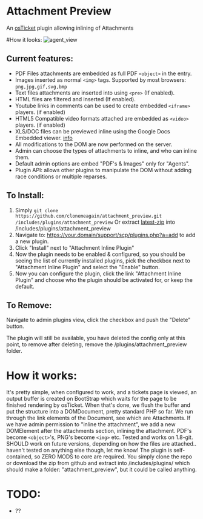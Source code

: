 # Attachment Preview
An [osTicket](https://github.com/osTicket/osTicket) plugin allowing inlining of Attachments

#How it looks:
![agent_view](https://cloud.githubusercontent.com/assets/5077391/15166401/bedd01fc-1761-11e6-8814-178c7d4efc03.png)

## Current features:
- PDF Files attachments are embedded as full PDF `<object>` in the entry.
- Images inserted as normal `<img>` tags. Supported by most browsers: `png,jpg,gif,svg,bmp`
- Text files attachments are inserted into using `<pre>` (If enabled). 
- HTML files are filtered and inserted (If enabled). 
- Youtube links in comments can be used to create embedded `<iframe>` players. (if enabled)
- HTML5 Compatible video formats attached are embedded as `<video>` players. (if enabled)
- XLS/DOC files can be previewed inline using the Google Docs Embedded viewer. [info](http://googlesystem.blogspot.com.au/2009/09/embeddable-google-document-viewer.html)
- All modifications to the DOM are now performed on the server.
- Admin can choose the types of attachments to inline, and who can inline them.
- Default admin options are embed "PDF's & Images" only for "Agents".
- Plugin API: allows other plugins to manipulate the DOM without adding race conditions or multiple reparses.

## To Install:
1. Simply `git clone https://github.com/clonemeagain/attachment_preview.git /includes/plugins/attachment_preview` Or extract [latest-zip](https://github.com/clonemeagain/attachment_preview/archive/master.zip) into /includes/plugins/attachment_preview
1. Navigate to: https://your.domain/support/scp/plugins.php?a=add to add a new plugin.
1. Click "Install" next to "Attachment Inline Plugin"
1. Now the plugin needs to be enabled & configured, so you should be seeing the list of currently installed plugins, pick the checkbox next to "Attachment Inline Plugin" and select the "Enable" button.
1. Now you can configure the plugin, click the link "Attachment Inline Plugin" and choose who the plugin should be activated for, or keep the default.

## To Remove:
Navigate to admin plugins view, click the checkbox and push the "Delete" button.

The plugin will still be available, you have deleted the config only at this point, to remove after deleting, remove the /plugins/attachment_preview folder.





# How it works:

It's pretty simple, when configured to work, and a tickets page is viewed, an output buffer is created on BootStrap which waits for the page to be finished rendering by osTicket.
When that's done, we flush the buffer and put the structure into a DOMDocument, pretty standard PHP so far.
We run through the link elements of the Document, see which are Attachments.
If we have admin permission to "inline the attachment", we add a new DOMElement after the attachments section, inlining the attachment. PDF's become `<object>`'s, PNG's become `<img>` etc. 
Tested and works on 1.8-git. SHOULD work on future versions, depending on how the files are attached.. haven't tested on anything else though, let me know! 
The plugin is self-contained, so ZERO MODS to core are required. You simply clone the repo or download the zip from github and extract into /includes/plugins/ which should make a folder: "attachment_preview", but it could be called anything. 


# TODO:
- ??
